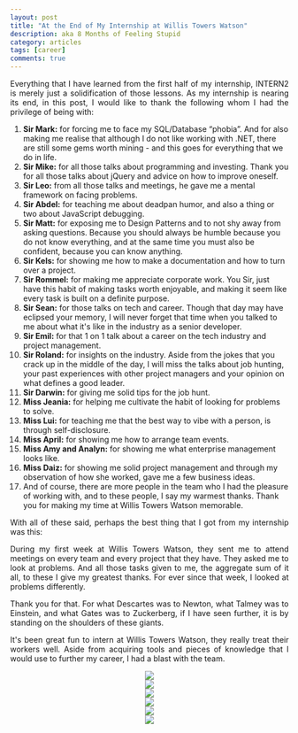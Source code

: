 ```yaml
---
layout: post
title: "At the End of My Internship at Willis Towers Watson"
description: aka 8 Months of Feeling Stupid
category: articles
tags: [career]
comments: true
---
```


<p align="justify">Everything that I have learned from the first half of my internship, INTERN2 is merely just a solidification of those lessons. As my internship is nearing its end, in this post, I would like to thank the following whom I had the privilege of being with:</p>
<!-- more -->  
<ol>
  <li><strong>Sir Mark:</strong> for forcing me to face my SQL/Database “phobia”. And for also making me realise that although I do not like working with .NET, there are still some gems worth mining - and this goes for everything that we do in life.</li>
  <li><strong>Sir Mike:</strong> for all those talks about programming and investing. Thank you for all those talks about jQuery and advice on how to improve oneself.</li>
  <li><strong>Sir Leo:</strong> from all those talks and meetings, he gave me a mental framework on facing problems.</li>
  <li><strong>Sir Abdel:</strong> for teaching me about deadpan humor, and also a thing or two about JavaScript debugging.</li>
<li><strong>Sir Matt:</strong> for exposing me to Design Patterns and to not shy away from asking questions. Because you should always be humble because you do not know everything, and at the same time you must also be confident, because you can know anything.</li>
  <li><strong>Sir Kels:</strong> for showing me how to make a documentation and how to turn over a project.</li>
  <li><strong>Sir Rommel:</strong> for making me appreciate corporate work. You Sir, just have this habit of making tasks worth enjoyable, and making it seem like every task is built on a definite purpose. </li>
  <li><strong>Sir Sean:</strong> for those talks on tech and career. Though that day may have eclipsed your memory, I will never forget that time when you talked to me about what it's like in the industry as a senior developer.</li>
  <li><strong>Sir Emil:</strong> for that 1 on 1 talk about a career on the tech industry and project management.</li>
  <li><strong>Sir Roland:</strong> for insights on the industry. Aside from the jokes that you crack up in the middle of the day, I will miss the talks about job hunting, your past experiences with other project managers and your opinion on what defines a good leader.</li>
  <li><strong>Sir Darwin:</strong> for giving me solid tips for the job hunt. </li>
  <li><strong>Miss Jeania:</strong> for helping me cultivate the habit of looking for problems to solve.</li>
  <li><strong>Miss Lui:</strong> for teaching me that the best way to vibe with a person, is through self-disclosure.</li>
  <li><strong>Miss April:</strong> for showing me how to arrange team events.</li>
  <li><strong>Miss Amy and Analyn:</strong> for showing me what enterprise management looks like.</li>
  <li><strong>Miss Daiz:</strong> for showing me solid project management and through my observation of how she worked, gave me a few business ideas.</li>
  <li>And of course, there are more people in the team who I had the pleasure of working with, and to these people, I say my warmest thanks. Thank you for making my time at Willis Towers Watson memorable.</li>
</ol>

<p align="justify">With all of these said, perhaps the best thing that I got from my internship was this:</p>
<p align="justify">During my first week at Willis Towers Watson, they sent me to attend meetings on every team and every project that they have. They asked me to look at problems. And all those tasks given to me, the aggregate sum of it all, to these I give my greatest thanks. For ever since that week, I looked at problems differently.</p>

<p align="justify">Thank you for that. For what Descartes was to Newton, what Talmey was to Einstein, and what Gates was to Zuckerberg, if I have seen further, it is by standing on the shoulders of these giants.</p>

<p align="justify"></p>
<p align="justify">It's been great fun to intern at Willis Towers Watson, they really treat their workers well. Aside from acquiring tools and pieces of knowledge that I would use to further my career, I had a blast with the team.</p>

<center><img src="https://i.imgur.com/zmS42il.jpg"></center>
<center><img src="https://i.imgur.com/PzUp70d.jpg"></center>
<center><img src="https://i.imgur.com/omWXMBO.jpg"></center>
<center><img src="https://i.imgur.com/Fqryg2g.jpg"></center>
<center><img src="https://i.imgur.com/PLT2r9x.jpg"></center>
<center><img src="https://i.imgur.com/9FU8OdT.jpg"></center>
